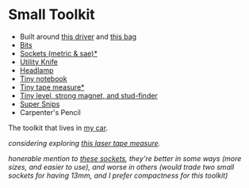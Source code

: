 # Small Toolkit
- Built around [this driver](https://www.amazon.com/dp/B09GL29FCJ?ref_=ppx_hzsearch_conn_dt_b_fed_asin_title_1) and [this bag](https://www.amazon.com/dp/B09GV6LCYX?ref_=ppx_hzsearch_conn_dt_b_fed_asin_title_1)
- [Bits](https://www.amazon.com/dp/B09T98PM99?ref_=ppx_hzsearch_conn_dt_b_fed_asin_title_14&th=1)
- [Sockets (metric & sae)*](https://www.amazon.com/dp/B085DW495X?ref_=ppx_hzsearch_conn_dt_b_fed_asin_title_15&th=1)
- [Utility Knife](https://www.amazon.com/Dewalt-Push-Flip-Folding-Utility/dp/B0D47NWT74/ref=sr_1_2_pp?crid=1J6730FDS1WUP&dib=eyJ2IjoiMSJ9.Kv-IuCpEVqwWrn9OfNbxQERGBo7yM_VGmcl1eRDsD4ZbFZWWZohEKihPSaK8sD5KOhutU8hSZW13SW58gyDLhLW3shxD6WaxJ4OUQWKxjLXzTqSmbNMjhzqO3BjQC4H6hydX2b78_EE4IT08N-7ZrgLxDD-GdngEWUkQRa2bvXqV3wnhyY-P2D2lejaUfIp44TOds3AIhWJai3EU7xzl1MS-lRp79t7RgwPyRPtUYWNLteUanneiZSlG10cGFLc3L9WxcWjFBdZ84g5XD1a6iaaDno4J3Xh2TsoC3CY9wKE.1AzQNSyWwegUqClEl2r5h8TEK8Ub7tYgvYYXbYYqjD0&dib_tag=se&keywords=dewalt+utility+knife&qid=1750643290&s=industrial&sprefix=dewalt+utility+knife+%2Cindustrial%2C80&sr=1-2)
- [Headlamp](https://www.amazon.com/OLIGHT-Headlamp-Rechargeable-Headlight-Batteries/dp/B0BFXBMJMH/ref=sr_1_2_sspa?crid=3SD43O1ORYRLE&dib=eyJ2IjoiMSJ9.fSKh9A6DJEWv0yyjZ1HjSlmEw4bayG6zZvkO_fS9gph4Y7jrSP0g05XI3cpzbhU2bKt1XXMW-oyiauxcsgbHOQmHnXUwukWUp1amJtXUbibvdC5rs7FC3OBJnVxzi-OLVPQ_ckxCl8io7359neyH56IYyXQSxmkGFIYIxmSoIxGZceIfEquAFyQUphNG6UbVQ3cRKDn6I-GrP-KH8ITVkvwucec9PLqS_s9IzqHophvp5sFcc7ZU6qDO1CddWxCnUgtirsgn-cnmRa4vsnCsWkKwZFgtUagrdKOKWtQ7fXY.WDYgFB2LW4XzlyzKh0x_SCPPJh6QiaXnjmDAMDqO7TY&dib_tag=se&keywords=headlamp+olight&qid=1750105733&s=hi&sprefix=headlamp+olight%2Ctools%2C69&sr=1-2-spons&sp_csd=d2lkZ2V0TmFtZT1zcF9hdGY&psc=1)
- [Tiny notebook](https://www.amazon.com/Field-Notes-Kraft-Mixed-3-Pack/dp/B0052T44ZG/ref=sr_1_1_sspa?dib=eyJ2IjoiMSJ9.-hqz_DGE7aj9pTiN72cVOgoXsS-DtQOyIahZB9AvuayG9j-hSLqhfToIvYfZIBo5vFVI9Wokcq1IjIwY682-OvSTTP0h_fCWVIJKfjJKoxe9GWGi7_lRBgC-xH9C9ZCfU_oA-hnahWTeXEeZIqZNsuxBhdMcL-k0kXFtxToi3BydJYba-xFBedCho_yqaIMXTykL2TXCZyVLgBA76wW2_KzfAjP3AMQVuFaxGlmPdpGoH6pEBHt5Mjr_EcWsoOuZSMUqXSF0xOrr9-ja0wH0kIZgFA0lJMi7iMlDjX-0IcE.A4m9kBrCpv2eGjsXjPsy9qsD_3j6XjB9QKCS8pPHxZ8&dib_tag=se&keywords=field+notes&qid=1750105760&sr=8-1-spons&sp_csd=d2lkZ2V0TmFtZT1zcF9hdGY&psc=1)
- [Tiny tape measure*](https://www.amazon.com/dp/B07W4RFS1N?ref=nb_sb_ss_w_as-reorder_k0_1_10&amp=&crid=3ATONFCDI1003&amp=&sprefix=10ft+tape+)
- [Tiny level, strong magnet, and stud-finder](https://www.amazon.com/Vaughan-050044-Global-Magnetic-Finder/dp/B073WFXVXV/ref=sr_1_6_pp?dib=eyJ2IjoiMSJ9.jAcRzCjfkoTYN4O7yZimYiZ7911PnBpM7Fk6WlETiy0-9DyOAwbfNyGpaT3LnxcEDCkScIfm3n9U9AK94QKqZ-VwBbVoa2LSPOGr3LUJAr0Bly5Nz8LI19EjiUS0JtNDzR50BoD9n-29xPmHzcU4xGiI4bgUMDPAzIg9eYKv5tMhqVwblBhwoL3ab5eBUs53kZiTqHVqvImIKV_N-MbtPOSepXWTR1CmRSq0t6Di6PJ7pEyg3J_VBv3prhFWm1hnERshaVgcrvFNsrb53D-vJSSDBeNu_UDIOKqNMpflayc.uUQR_KgM-ndGM7Mz5aORD0XuYGlhIQpQrqGxFyqobD4&dib_tag=se&keywords=magnetic+stud+finder&qid=1750643355&sr=8-6)
- [Super Snips](https://www.amazon.com/KNIPEX-Tools-125-Electronics-Super-Knips/dp/B005EXOE5U/ref=sr_1_1_pp?crid=1TH0TN867M8Z7&dib=eyJ2IjoiMSJ9.vOy8l6aYmZdBY0UL7H5BmkRv6r-ub3h_L74xDUiLdqD_vB17wIj0l9HRgTHjEga78wTSOkj5BXSGoRds6uhIWoQD4oCeQ7pddjEqdUOyx5mO9eEg48tg-0T87sYev5dWxfGbjtkwU2AsPMn6-pnhBC1EKyB4K-535qzptKNrV3Q7Vlfur75S34kIjujg1EdTOdgM2qKZWL90Jy5oiH6eYFIxqIqctGS8awB2VZThyPv-H3MW4tK8VSAJObEjcHkpxcvTwwJXSopso4VwcKad-zF_N3I-B49muXD--A1KEZg.X7YPk5wnjiad75JxM-Lbt0GRxHk4UMggxzon2PARJCY&dib_tag=se&keywords=knipex%2Bcutters&qid=1750646794&sprefix=knipex%2Bcutters%2B%2Caps%2C106&sr=8-1&th=1)
- Carpenter's Pencil

The toolkit that lives in [my car](../lt/object-cache.md).

*considering exploring [this laser tape measure](https://www.amazon.com/Klein-Tools-93LDM100C-Compact-Distance/dp/B09VJS94G3/ref=sr_1_9?crid=355PO8TRDH3IB&dib=eyJ2IjoiMSJ9.2Pgon-OlyfxLnz4zzLz2SNGGj6y-uxilqO6jTmp6vAukOEnJZ0cRwliUaF04QOaAlXe-10eMqAFLxT2_Fw9gkFtT5Hz_Kik4NQMgoTAW9v-X-nacAyBXw1Ks08Ww6WMDODLoe-AxrGCG_UehV0mDKbc710U8AIkAMV0s32ip938Oh82oUCdHgJpvfMULudRqAUlGoBbrALi6iYODEkCETKMQ9ACG9jWVP8LVhwfAjc_fzgC6ZMD0ZlK8InTc1TpcGYRoFc10DaYGPffL5hVGFSUCfCm7Yh1ECYSSjl0v7Uc.lWkj-gaYR7ootCIGtqOLkzdN4XTq8OeS441HOSsG7Ss&dib_tag=se&keywords=laser%2Btape%2Bmeasure&qid=1750643663&sprefix=laser%2Btape%2Bmeasure%2Caps%2C106&sr=8-9&th=1).*

*honerable mention to [these sockets](https://www.amazon.com/dp/B094CDHZ11?ref_=ppx_hzsearch_conn_dt_b_fed_asin_title_1), they're better in some ways (more sizes, and easier to use), and worse in others (would trade two small sockets for having 13mm, and I prefer compactness for this toolkit)*